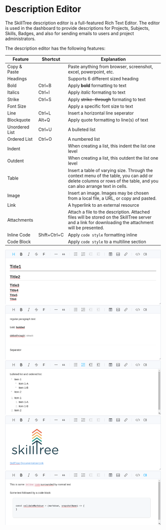 # Description Editor <since project="skills-service" version="2.2" />

The SkillTree description editor is a full-featured Rich Text Editor.  The editor is used in the dashboard to provide descriptions 
for Projects, Subjects, Skills, Badges, and also for sending emails to users and project administrators.  


The description editor has the following features:
    
| Feature        | Shortcut     | Explanation                                                                                                                                                         |
|----------------|--------------|---------------------------------------------------------------------------------------------------------------------------------------------------------------------|
| Copy & Paste   |              | Paste anything from browser, screenshot, excel, powerpoint, etc.                                                                                                    |
| Headings       |              | Supports 6 different sized heading                                                                                                                                  |
| Bold           | Ctrl+B       | Apply **bold** formatting to text                                                                                                                                   |
| Italics        | Ctrl+I       | Apply *italic* formating to text                                                                                                                                    |
| Strike         | Ctrl+S       | Apply ~~strike-through~~ formating to text                                                                                                                          |
| Font Size      |              | Apply a specific font size to text                                                                                                                                  |
| Line           | Ctrl+L       | Insert a horizontal line seperator                                                                                                                                  |
| Blockquote     | Alt+Q        | Apply quote formatting to line(s) of text                                                                                                                           |
| Unordered List | Ctrl+U       | A bulleted list                                                                                                                                                     |
| Ordered List   | Ctrl+O       | A numbered list                                                                                                                                                     |  
| Indent         |              | When creating a list, this indent the list one level                                                                                                                |
| Outdent        |              | When creating a list, this outdent the list one level                                                                                                               |
| Table          |              | Insert a table of varying size.  Through the context menu of the table, you can add or delete columns or rows of the table, and you can also arrange text in cells. |
| Image          |              | Insert an image.  Images may be chosen from a local file, a URL, or copy and pasted.                                                                                |
| Link           |              | A hyperlink to an external resource                                                                                                                                 |
| Attachments    |              | Attach a file to the description.  Attached files will be stored on the SkillTree server and a link for downloading the attachment will be presented.               |
| Inline Code    | Shift+Ctrl+C | Apply `code style` formatting inline                                                                                                                                |
| Code Block     |              | Apply `code style` to a multiline section                                                                                                                           |


![Description Editor Image 1](../../screenshots/admin/rich-text-editor-1.png)
![Description Editor Image 2](../../screenshots/admin/rich-text-editor-2.png)
![Description Editor Image 3](../../screenshots/admin/rich-text-editor-3.png)
![Description Editor Image 4](../../screenshots/admin/rich-text-editor-4.png)
![Description Editor Image 5](../../screenshots/admin/rich-text-editor-5.png)
